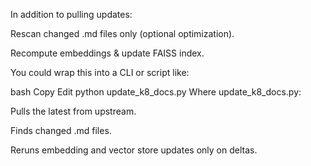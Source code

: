 In addition to pulling updates:

Rescan changed .md files only (optional optimization).

Recompute embeddings & update FAISS index.

You could wrap this into a CLI or script like:

bash
Copy
Edit
python update_k8_docs.py
Where update_k8_docs.py:

Pulls the latest from upstream.

Finds changed .md files.

Reruns embedding and vector store updates only on deltas.